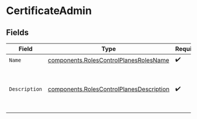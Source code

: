 # CertificateAdmin


## Fields

| Field                                                                                                | Type                                                                                                 | Required                                                                                             | Description                                                                                          | Example                                                                                              |
| ---------------------------------------------------------------------------------------------------- | ---------------------------------------------------------------------------------------------------- | ---------------------------------------------------------------------------------------------------- | ---------------------------------------------------------------------------------------------------- | ---------------------------------------------------------------------------------------------------- |
| `Name`                                                                                               | [components.RolesControlPlanesRolesName](../../models/components/rolescontrolplanesrolesname.md)     | :heavy_check_mark:                                                                                   | N/A                                                                                                  |                                                                                                      |
| `Description`                                                                                        | [components.RolesControlPlanesDescription](../../models/components/rolescontrolplanesdescription.md) | :heavy_check_mark:                                                                                   | N/A                                                                                                  | This role grants full write access to administer certificates.                                       |